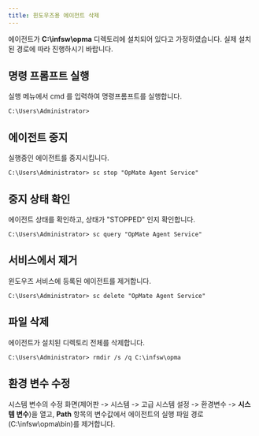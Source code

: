```yaml
---
title: 윈도우즈용 에이전트 삭제
---
```


에이전트가 **C:\infsw\opma** 디렉토리에 설치되어 있다고 가정하였습니다. 실제 설치된 경로에 따라 진행하시기 바랍니다.

## 명령 프롬프트 실행

실행 메뉴에서 cmd 를 입력하여 명령프롬프트를 실행합니다.

```
C:\Users\Administrator> 
```

## 에이전트 중지

실행중인 에이전트를 중지시킵니다.

```
C:\Users\Administrator> sc stop "OpMate Agent Service"

```

## 중지 상태 확인

에이전트 상태를 확인하고, 상태가 "STOPPED" 인지 확인합니다.

```
C:\Users\Administrator> sc query "OpMate Agent Service"
```

## 서비스에서 제거

윈도우즈 서비스에 등록된 에이전트를 제거합니다.

```
C:\Users\Administrator> sc delete "OpMate Agent Service"
```

## 파일 삭제

에이전트가 설치된 디렉토리 전체를 삭제합니다.

```
C:\Users\Administrator> rmdir /s /q C:\infsw\opma
```

## 환경 변수 수정

시스템 변수의 수정 화면(제어판 -> 시스템 -> 고급 시스템 설정 -> 환경변수 -> **시스템 변수**)을 열고,
**Path** 항목의 변수값에서 에이전트의 실행 파일 경로(C:\infsw\opma\bin)를 제거합니다.
